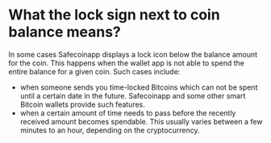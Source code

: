 # What the lock sign next to coin balance means?

In some cases Safecoinapp displays a lock icon below the balance amount for the coin. This happens when the wallet app is not able to spend the entire balance for a given coin.
Such cases include:

- when someone sends you time-locked Bitcoins which can not be spent until a certain date in the future. Safecoinapp and some other smart Bitcoin wallets provide such features.
- when a certain amount of time needs to pass before the recently received amount becomes spendable. This usually varies between a few minutes to an hour, depending on the cryptocurrency.
